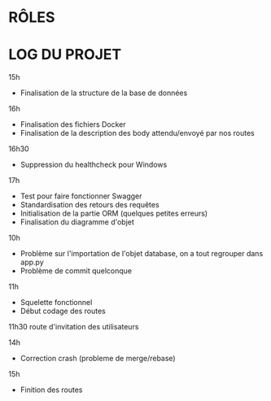 # RÔLES

# LOG DU PROJET

15h  
- Finalisation de la structure de la base de données

16h
- Finalisation des fichiers Docker
- Finalisation de la description des body attendu/envoyé par nos routes

16h30 
- Suppression du healthcheck pour Windows

17h
- Test pour faire fonctionner Swagger
- Standardisation des retours des requêtes
- Initialisation de la partie ORM (quelques petites erreurs)
- Finalisation du diagramme d'objet

10h
- Problème sur l'importation de l'objet database, on a tout regrouper dans app.py
- Problème de commit quelconque

11h 

- Squelette fonctionnel
- Début codage des routes

11h30
route d'invitation des utilisateurs

14h 
- Correction crash (probleme de merge/rebase)

15h
- Finition des routes

